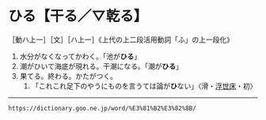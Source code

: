 # ひる【干る／▽乾る】

［動ハ上一］［文］［ハ上一］《上代の上二段活用動詞「ふ」の上一段化》
1. 水分がなくなってかわく。「池が**ひる**」    
2. 潮がひいて海底が現れる。干潮になる。「潮が**ひる**」
3. 果てる。終わる。かたがつく。    
    1.  「これこれ足下のやうにものを言うては論が**ひ**ない」〈滑・[浮世床](https://dictionary.goo.ne.jp/word/%E6%B5%AE%E4%B8%96%E5%BA%8A/#jn-18208)・初〉

---
`https://dictionary.goo.ne.jp/word/%E3%81%B2%E3%82%8B/`
